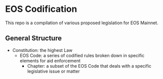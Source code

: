 # EOS Codification

This repo is a compilation of various proposed legislation for EOS Mainnet.

## General Structure

 * Constitution: the highest Law
   * EOS Code: a series of codified rules broken down in specific elements for aid enforcement
     * Chapter: a subset of the EOS Code that deals with a specific legislative issue or matter

